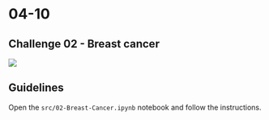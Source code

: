 # 04-10

## Challenge 02 - Breast cancer

![](https://images.unsplash.com/photo-1508139313222-7a2500a2b28a?ixlib=rb-1.2.1&ixid=eyJhcHBfaWQiOjEyMDd9&auto=format&fit=crop&w=1050&q=80)

## Guidelines
Open the `src/02-Breast-Cancer.ipynb` notebook and follow the instructions.

